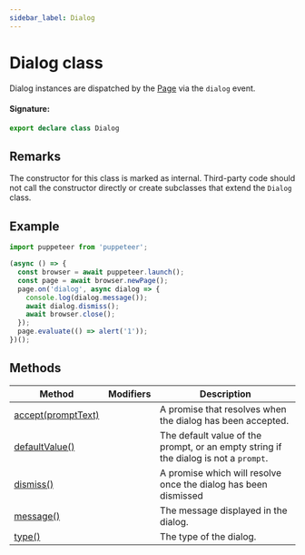 ```yaml
---
sidebar_label: Dialog
---
```


# Dialog class

Dialog instances are dispatched by the [Page](./puppeteer.page.md) via the `dialog` event.

#### Signature:

```typescript
export declare class Dialog
```

## Remarks

The constructor for this class is marked as internal. Third-party code should not call the constructor directly or create subclasses that extend the `Dialog` class.

## Example

```ts
import puppeteer from 'puppeteer';

(async () => {
  const browser = await puppeteer.launch();
  const page = await browser.newPage();
  page.on('dialog', async dialog => {
    console.log(dialog.message());
    await dialog.dismiss();
    await browser.close();
  });
  page.evaluate(() => alert('1'));
})();
```

## Methods

| Method                                               | Modifiers | Description                                                                                     |
| ---------------------------------------------------- | --------- | ----------------------------------------------------------------------------------------------- |
| [accept(promptText)](./puppeteer.dialog.accept.md)   |           | A promise that resolves when the dialog has been accepted.                                      |
| [defaultValue()](./puppeteer.dialog.defaultvalue.md) |           | The default value of the prompt, or an empty string if the dialog is not a <code>prompt</code>. |
| [dismiss()](./puppeteer.dialog.dismiss.md)           |           | A promise which will resolve once the dialog has been dismissed                                 |
| [message()](./puppeteer.dialog.message.md)           |           | The message displayed in the dialog.                                                            |
| [type()](./puppeteer.dialog.type.md)                 |           | The type of the dialog.                                                                         |
